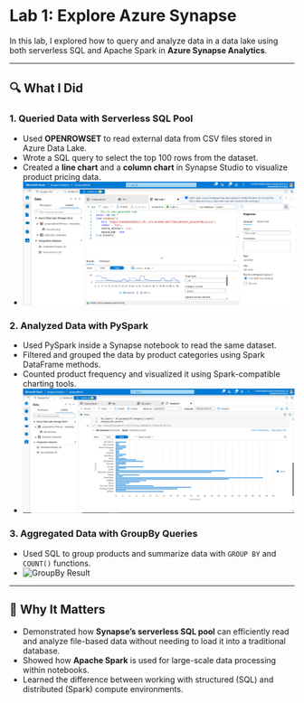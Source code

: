 # Lab 1: Explore Azure Synapse

In this lab, I explored how to query and analyze data in a data lake using both serverless SQL and Apache Spark in **Azure Synapse Analytics**.

---

## 🔍 What I Did

### 1. Queried Data with Serverless SQL Pool
- Used **OPENROWSET** to read external data from CSV files stored in Azure Data Lake.
- Wrote a SQL query to select the top 100 rows from the dataset.
- Created a **line chart** and a **column chart** in Synapse Studio to visualize product pricing data.
-  ![SQL Query and Line Chart](./sql.PNG)

### 2. Analyzed Data with PySpark
- Used PySpark inside a Synapse notebook to read the same dataset.
- Filtered and grouped the data by product categories using Spark DataFrame methods.
- Counted product frequency and visualized it using Spark-compatible charting tools.
-  ![PySpark Notebook Result](./pyspark.PNG)

### 3. Aggregated Data with GroupBy Queries
- Used SQL to group products and summarize data with `GROUP BY` and `COUNT()` functions.
-  ![GroupBy Result](./by_group.PNG)
---

## 🧠 Why It Matters

- Demonstrated how **Synapse’s serverless SQL pool** can efficiently read and analyze file-based data without needing to load it into a traditional database.
- Showed how **Apache Spark** is used for large-scale data processing within notebooks.
- Learned the difference between working with structured (SQL) and distributed (Spark) compute environments.

